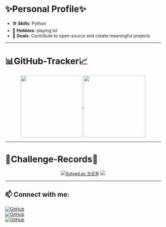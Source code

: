 <div align="center">  


 
</div>

# ✨Personal Profile✨
- 🛠️ **Skills**: Python 
- 🌟 **Hobbies**: playing lol
- 🎯 **Goals**: Contribute to open-source and create meaningful projects  

____
# 📊GitHub-Tracker📈
<div align="center">  

<a href="https://github.com/JuyoungYang/github-readme-stats">
  <img height=200 align="center" src="https://github-readme-stats.vercel.app/api?username=JuyoungYang&show_icons=true&theme=transparent&card_width=200&border_radius=15" />
</a>
<a href="https://github.com/JuyoungYang/convoychat">
  <img height=200 align="center" src="https://github-readme-stats.vercel.app/api/top-langs?username=JuyoungYang&&theme=transparent&hide=jupyter%20notebook&langs_count=8&card_width=150&border_radius=15&&layout=donut" />
</a>   
</div>

<hr>

# 🎊Challenge-Records🎊

<div align="center">  
  
[![Solved.ac 프로필](http://mazassumnida.wtf/api/v2/generate_badge?boj=juyoung_yang)](https://solved.ac/juyoung_yang)
<img src="http://mazandi.herokuapp.com/api?handle=juyoung_yang&theme=warm"/>

</div>

____

## 📫 **Connect with me**:  
[![GitHub](https://img.shields.io/badge/GitHub-JuyoungYang-blue?logo=github)](https://github.com/JuyoungYang)  
[![GitHub](https://img.shields.io/badge/tistory-JuyoungYang-blue?logo=github)](https://mynews0741.tistory.com)  
[![GitHub](https://img.shields.io/badge/Email-JuyoungYang11@gmail.com-blue?logo=github)](https://mail.google.com/mail/u/0/?tab=rm&ogbl#inbox)



